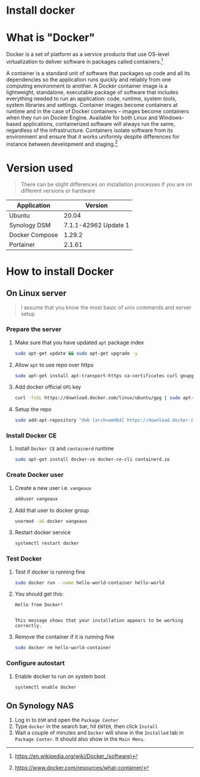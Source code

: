 # Install docker

# What is "Docker"

Docker is a set of platform as a service products that use OS-level virtualization to deliver software in packages called containers.[^1]

A container is a standard unit of software that packages up code and all its dependencies so the application runs quickly and reliably from one computing environment to another. A Docker container image is a lightweight, standalone, executable package of software that includes everything needed to run an application: code, runtime, system tools, system libraries and settings. Container images become containers at runtime and in the case of Docker containers – images become containers when they run on Docker Engine. Available for both Linux and Windows-based applications, containerized software will always run the same, regardless of the infrastructure. Containers isolate software from its environment and ensure that it works uniformly despite differences for instance between development and staging.[^2]


# Version used

> There can be slight differences on installation processes if you are on different versions or hardware

| Application | Version |
|----|----|
| Ubuntu | 20.04 |
| Synology DSM | 7.1.1-42962 Update 1 |
| Docker Compose | 1.29.2 |
| Portainer | 2.1.61 |


# How to install Docker

## On Linux server

> I assume that you know the most basic of unix commands and server setup

### Prepare the server

1. Make sure that you have updated `apt` package index

   ```bash
   sudo apt-get update && sudo apt-get upgrade -y
   ```

2. Allow `apt` to use repo over https

   ```bash
   sudo apt-get install apt-transport-https ca-certificates curl gnupg-agent software-properties-common
   ```

3. Add docker official `GPG` key

   ```bash
   curl -fsSL https://download.docker.com/linux/ubuntu/gpg | sudo apt-key add -
   ```

4. Setup the repo

   ```bash
   sudo add-apt-repository "deb [arch=amd64] https://download.docker.com/linux/ubuntu $(lsb_release -cs) stable"
   ```


### Install Docker CE

1. Install `Docker CE` and `containerd` runtime

   ```bash
   sudo apt-get install docker-ce docker-ce-cli containerd.io
   ```

### Create Docker user

1. Create a new user i.e. `vangeaux`

   ```bash
   adduser vangeaux
   ```

2. Add that user to docker group

   ```bash
   usermod -aG docker vangeaux
   ```

3. Restart docker service

   ```bash
   systemctl restart docker
   ```


### Test Docker

1. Test if docker is running fine

   ```bash
   sudo docker run --name hello-world-container hello-world
   ```

2. You should get this:

   ```none
   Hello from Docker!
   
   
   This message shows that your installation appears to be working correctly.
   ```

3. Remove the container if it is running fine

   ```bash
   sudo docker rm hello-world-container
   ```


### Configure autostart

1. Enable docker to run on system boot

   ```bash
   systemctl enable docker
   ```


## On Synology NAS

1. Log in to `DSM` and open the `Package Center`
2. Type `docker` in the search bar, hit `ENTER`, then click `Install`
3. Wait a couple of minutes and `Docker` will show in the `Installed` tab in `Package Center`. It should also show in the `Main Menu`.


[^1]: https://en.wikipedia.org/wiki/Docker_(software)
[^2]: https://www.docker.com/resources/what-container/